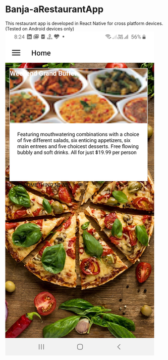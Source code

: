 # Banja-aRestaurantApp
This restaurant app is developed in React Native for cross platform devices. (Tested on Android devices only)
![homescreen](https://raw.githubusercontent.com/aashishwastaken/Banja-aRestaurantApp/main/Screenshots/banja2.jpg)
